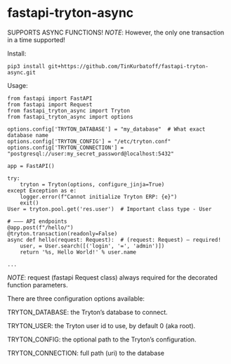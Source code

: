 # fastapi-tryton-async

SUPPORTS ASYNC FUNCTIONS!
*NOTE*: However, the only one transaction in a time supported!

Install:
```
pip3 install git+https://github.com/TinKurbatoff/fastapi-tryton-async.git
```

Usage:
```
from fastapi import FastAPI
from fastapi import Request
from fastapi_tryton_async import Tryton
from fastapi_tryton_async import options

options.config['TRYTON_DATABASE'] = "my_database"  # What exact database name
options.config['TRYTON_CONFIG'] = "/etc/tryton.conf"
options.config['TRYTON_CONNECTION'] = "postgresql://user:my_secret_password@localhost:5432"

app = FastAPI()

try:
    tryton = Tryton(options, configure_jinja=True)
except Exception as e:
    logger.error(f"Cannot initialize Tryton ERP: {e}")
    exit()
User = tryton.pool.get('res.user')  # Important class type - User

# ——— API endpoints
@app.post(f"/hello/")  
@tryton.transaction(readonly=False)
async def hello(request: Request):  # (request: Request) — required!
    user, = User.search([('login', '=', 'admin')])
    return '%s, Hello World!' % user.name

...

```
*NOTE*: request (fastapi Request class) always required for the decorated function parameters.


There are three configuration options available:

TRYTON_DATABASE: the Tryton’s database to connect.

TRYTON_USER: the Tryton user id to use, by default 0 (aka root).

TRYTON_CONFIG: the optional path to the Tryton’s configuration.

TRYTON_CONNECTION: full path (uri) to the database 

